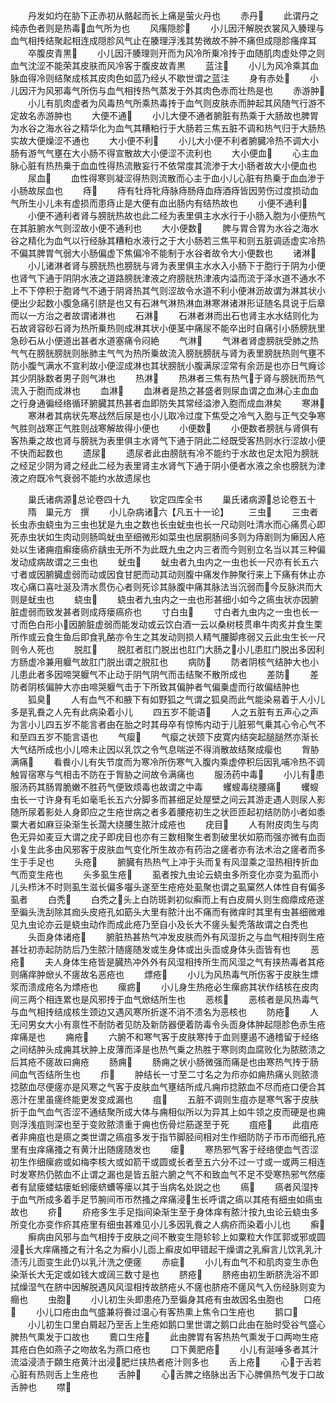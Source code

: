 <!-- { "loadSidebar": true } -->
　　丹发如灼在胁下正赤初从骼起而长上痛是萤火丹也
　　赤丹
　　此谓丹之纯赤色者则是热毒血气所为也
　　风瘙隠胗
　　小儿因汗解脱衣裳风入腠理与血气相抟结聚起相连成隠胗风气止在腠理浮浅其势微故不肿不痛但成隠胗瘙痒耳
　　卒腹皮青黒
　　小儿因汗腠理则开而为风冷所乗冷抟于血随肌肉虚处停之则血气沈涩不能荣其皮肤而风冷客于腹皮故青黒
　　蓝注
　　小儿为风冷乘其血脉血得冷则结聚成核其皮肉色如蓝乃经乆不歇世谓之蓝注
　　身有赤处
　　小儿因汗为风邪毒气所伤与血气相抟热气蒸发于外其肉色赤而壮热是也
　　赤游肿
　　小儿有肌肉虚者为风毒热气所乘热毒抟于血气则皮肤赤而肿起其风随气行游不定故名赤游肿也
　　大便不通
　　小儿大便不通者腑脏有热乘于大肠故也脾胃为水谷之海水谷之精华化为血气其糟粕行于大肠若三焦五脏不调和热气归于大肠热实故大便燥涩不通也
　　大小便不利
　　小儿大小便不利者腑臓冷热不调大小肠有游气气壅在大小肠不得宣散故大小便涩不流利也
　　大小便血
　　心主血脉心脏有热热乗于血血性得热流散妄行不依常度其流渗于大小肠者故大小便血也
　　尿血
　　血性得寒则凝涩得热则流散而心主于血小儿心脏有热乗于血血渗于小肠故尿血也
　　痔
　　痔有牡痔牝痔脉痔肠痔血痔酒痔皆因劳伤过度损动血气所生小儿未有虚损而患痔止是大便有血出肠内有结热故也
　　小便不通利
　　小便不通利者肾与膀胱热故也此二经为表里俱主水水行于小肠入胞为小便热气在其脏腑水气则涩故小便不通利也
　　大小便数
　　脾与胃合胃为水谷之海水谷之精化为血气以行经脉其糟粕水液行之于大小肠若三焦平和则五脏调适虚实冷热不偏其脾胃气弱大小肠偏虚下焦偏冷不能制于水谷者故令大小便数也
　　诸淋
　　小儿诸淋者肾与膀胱热也膀胱与肾为表里俱主水水入小肠下于胞行于阴为小便也肾气下通于阴阴水液之道路膀胱津液之府膀胱热津液内溢而流于泽水道不通水不上不下停积于胞肾气不通于阴肾热其气则涩故令水道不利小便淋沥故谓为淋其状小便出少起数小腹急痛引脐是也又有石淋气淋热淋血淋寒淋诸淋形证随名具说于后章而以一方治之者故谓诸淋也
　　石淋
　　石淋者淋而出石也肾主水水结则化为石故肾容砂石肾为热所乗热则成淋其状小便茎中痛尿不能卒出时自痛引小肠膀胱里急砂石从小便道出甚者水道塞痛令闷絶
　　气淋
　　气淋者肾虚膀胱受肺之热气气在膀胱膀胱则胀肺主气气为热所乗故流入膀胱膀胱与肾为表里膀胱热则气壅不防小腹气满水不宣利故小便涩成淋也其状膀胱小腹满尿涩常有余沥是也亦日气癃诊其少阴脉数者男子则气淋也
　　热淋
　　热淋者三焦有热气于肾与膀胱而热气流入于胞而成淋也
　　血淋
　　血淋者是热之甚盛者则尿血谓之血淋心主血血之行身通徧经络循环腑臓其热甚者血即防失其常经溢渗入胞而成血淋矣
　　寒淋
　　寒淋者其病状先寒战然后尿是也小儿取冷过度下焦受之冷气入胞与正气交争寒气胜则战寒正气胜则战寒解故得小便也
　　小便数
　　小便数者膀胱与肾俱有客热乗之故也肾与膀胱为表里俱主水肾气下通于阴此二经既受客热则水行涩故小便不快而起数也
　　遗尿
　　遗尿者此由膀胱有冷不能约于水故也足太阳为膀胱之经足少阴为肾之经此二经为表里肾主水肾气下通于阴小便者水液之余也膀胱为津液之府既冷气衰弱不能约水故遗尿也



　　巢氏诸病源总论卷四十九
　　钦定四库全书
　　巢氏诸病源总论卷五十
　　隋　巢元方　撰
　　小儿杂病诸六【凡五十一论】
　　三虫
　　三虫者长虫赤虫蛲虫为三虫也犹是九虫之数也长虫蚘虫也长一尺动则吐清水而心痛贯心即死赤虫状如生肉动则肠鸣蚘虫至细微形如菜虫也居胴肠间多则为痔剧则为癞因人疮处以生诸痈疽癣瘘瘑疥龋虫无所不为此既九虫之内三者而今则别立名当以其三种偏发动成病故谓之三虫也
　　蚘虫
　　蚘虫者九虫内之一虫也长一尺亦有长五六寸者或因腑臓虚弱而动或因食甘肥而动其动则腹中痛发作肿聚行来上下痛有休止亦攻心痛口喜吐涎及清水贯伤心者则死诊其脉腹中痛其脉法当沉弱而今反脉洪而大则是蚘虫也
　　蛲虫
　　蛲虫者九虫内之一虫也形甚细小如今之瘑虫状亦因腑脏虚弱而致发甚者则成痔瘘瘑疥也
　　寸白虫
　　寸白者九虫内之一虫也长一寸而色白形小因腑脏虚弱而能发动或云饮白酒一云以桑树枝贯串牛肉炙并食生栗所作或云食生鱼后即食乳酪亦令生之其发动则损人精气腰脚疼弱又云此虫生长一尺则令人死也
　　脱肛
　　脱肛者肛门脱出也肛门大肠之小儿患肛门脱出多因利方肠虚冷兼用躽气故肛门脱出谓之脱肛也
　　病防
　　防者阴核气结肿大也小儿患此者多因啼哭躽气不止动于阴气阴气而击结聚不散所成也
　　差防
　　差防者阴核偏肿大亦由啼哭躽气击于下所致其偏肿者气偏乗虚而行故偏结肿也
　　狐臭
　　人有血气不和腋下有如野狐之气谓之狐臭而此气能染易着于人小儿多是乳飬之人先有此病染着小儿
　　四五岁不能语
　　人之五脏有五声心之声为言小儿四五岁不能言者由在胎之时其母卒有惊怖内动于儿脏邪气乗其心令心气不和至四五岁不能言语也
　　气瘿
　　气瘿之状颈下皮寛内结突起膇膇然亦渐长大气结所成也小儿啼未止因以乳饮之令气息喘逆不得消散故结聚成瘿也
　　胷胁满痛
　　看飬小儿有失节度而为寒冷所伤寒气入腹内乘虚停积后因乳哺冷热不调触冐宿寒与气相击不防在于胷胁之间故令满痛也
　　服汤药中毒
　　小儿有患服汤药其肠胃脆嫩不胜药气便致烦毒也故谓之中毒
　　蠼螋毒绕腰痛
　　蠼螋虫长一寸许身有毛如毫毛长五六分脚多而甚细足处屋壁之间云其游走遇人则尿人影随所尿着影处人身即应之生疮世病之者多着腰疮初生之状匝匝起初结防防小者如黍粟大者如麻豆染渐生长濶大绕腰生脓汁成疮也
　　疣目
　　人有附皮肉生与肉色无异如麦豆大谓之疣子即疣目也亦有三数相聚生者割破里状如筋而强亦微有血靣小复生此多由风邪客于皮肤血气变化所生故亦有药治之瘥者亦有法术治之瘥者而多生于手足也
　　头疮
　　腑臓有热热气上冲于头而复有风湿乘之湿热相抟折血气而变生疮也
　　头多虱生疮
　　虱者按九虫论云蛲虫多所变化亦变为虱而小儿头栉沐不时则虱生滋长偏多囓头遂至生疮疮处虱聚也谓之虱窠然人体性自有偏多虱者
　　白秃
　　白秃之头上白防斑剥初似癣而上有白皮屑乆则生痂癝成疮遂至徧头洗刮除其痂头皮疮孔如筯头大里有脓汁出不痛而有微痒时其里有虫甚细微难见九虫论亦云是蛲虫动作而成此疮乃至自小及长大不瘥头髪秃落故谓之白秃也
　　头靣身体诸疮
　　腑脏热甚热气冲发皮肤而外有风湿折之与血气相抟则生疮甚壮初赤起防防后乃生脓汁随瘥随发或生身体或出头靣或身体头靣皆有也
　　恶疮
　　夫人身体生疮皆是臓热冲外外有风湿相抟所生而风湿之气有挟热毒者其疮则痛痒肿焮乆不瘥故名恶疮也
　　熛疮
　　小儿为风热毒气所伤客于皮肤生熛浆而溃成疮名为熛疮也
　　瘰疬
　　小儿身生热疮必生瘰疬其状作结核在皮肉间三两个相连累也是风邪抟于血气焮结所生也
　　恶核
　　恶核者是风热毒气与血气相抟结成核生颈边又遇风寒所折遂不消不溃名为恶核也
　　防疮
　　人无问男女大小有禀性不耐防者见防及新防器便着防毒令头靣身体肿起隠胗色赤生疮痒痛是也
　　痈疮
　　六腑不和寒气客于皮肤寒抟于血则壅遏不通稽留于经络之间结肿头成痈其状肿上皮薄而泽是也热气乗之热胜于寒则肉血腐败化为脓脓溃之后其疮不瘥故曰痈疮
　　肠痈
　　肠痈之状小肠微强而痛是也由寒热气抟于肠间血气否结所生也
　　疖
　　肿结长一寸至二寸名之为疖亦如痈热痛乆则脓溃捻脓血尽便瘥亦是风寒之气客于皮肤血气壅结所成凡痈疖捻脓血不尽而疮口便合其恶汁在里虽瘥终能更发变成漏也
　　疽
　　五脏不调则生疽亦是寒气客于皮肤折于血气血气否涩不通结聚所成大体与痈相似所以为异其上如牛领之皮而硬是也痈则浮浅疽则深也至于变败脓溃重于痈也伤骨烂筋遂至于死
　　疽疮
　　此疽疮者非痈疽也是瘑之类世谓之瘑疽多发于指节脚胫间相对生作细防防子帀帀而细孔疮里有虫痒痛搔之有黄汁出随瘥随发也
　　瘘
　　寒热邪气客于经络使血气否涩初生作细瘰疬或如梅李核大或如箭干或圆或长者至五六分不过一寸或一或两三相连时发寒热仍脓血不止谓之漏也是皆五脏六腑之气不和致血气不足不受寒热邪气然瘘者有鼠瘘蝼蛄瘘蚯蚓瘘蛴螬等瘘以其于当病名处説之也
　　瘑
　　瘑者风湿抟于血气所成多着手足节腕间帀帀然搔之痒痛浸生长呼谓之瘑以其疮有细虫如瘑虫故也
　　疥
　　疥疮多生手足指间染渐生至于身体痒有脓汁按九虫论云蛲虫多所变化亦变作疥其疮里有细虫甚难见小儿多因乳飬之人病疥而染着小儿也
　　癣
　　癣病由风邪与血气相抟于皮肤之间不散变生隠轸轸上如粟粒大作匡郭或邪或圆浸长大痒痛搔之有汁名之为癣小儿靣上癣皮如甲错起干燥谓之乳癣言儿饮乳乳汁渍汚儿靣变生此仍以乳汁洗之便瘥
　　赤疵
　　小儿有血气不和肌肉变生赤色染渐长大无定或如钱大或阔三数寸是也
　　脐疮
　　脐疮由初生断脐洗浴不即拭燥湿气在脐中因解脱遇风风湿相抟故脐疮乆不瘥也脐疮不瘥风气入伤经脉则变为癎也
　　虫胞
　　小儿初生头即患疮乃至徧身其疮有虫故因名虫胞也
　　口疮
　　小儿口疮由血气盛兼将飬过温心有客热熏上焦令口生疮也
　　鹅口
　　小儿初生口里白屑起乃至舌上生疮如鹅口里世谓之鹅口此由在胎时受谷气盛心脾热气熏发于口故也
　　鷰口生疮
　　此由脾胃有客热热气熏发于口两吻生疮其疮白色如燕子之吻故名为燕口疮也
　　口下黄肥疮
　　小儿有涎唾多者其汁流溢浸渍于頥生疮黄汁出浸肥烂挟热者疮汁则多也
　　舌上疮
　　心于舌若心脏有热则舌上生疮也
　　舌肿
　　心舌脾之络脉出舌下心脾俱热气发于口故舌肿也
　　噤
